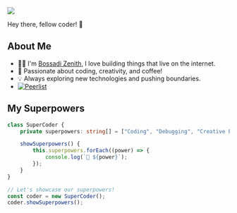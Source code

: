 <img src="https://res.cloudinary.com/dt4p3b2un/image/upload/v1694752272/won2paswivjnsrszw01d.png" style="align: center" />


Hey there, fellow coder! 👋

## About Me

- 👨‍💻 I'm [Bossadi Zenith](https://github.com/code-env), I love building things that live on the internet.
- 🌟 Passionate about coding, creativity, and coffee!
- 💡 Always exploring new technologies and pushing boundaries.
- [![Peerlist](https://github-readme-badge.peerlist.io/api/bossadizenith?style=social)](https://peerlist.io/bossadizenith)

## My Superpowers

```typescript
class SuperCoder {
    private superpowers: string[] = ["Coding", "Debugging", "Creative Problem Solving", "TypeScript Wizardry"];

    showSuperpowers() {
        this.superpowers.forEach((power) => {
            console.log(`💪 ${power}`);
        });
    }
}

// Let's showcase our superpowers!
const coder = new SuperCoder();
coder.showSuperpowers();
